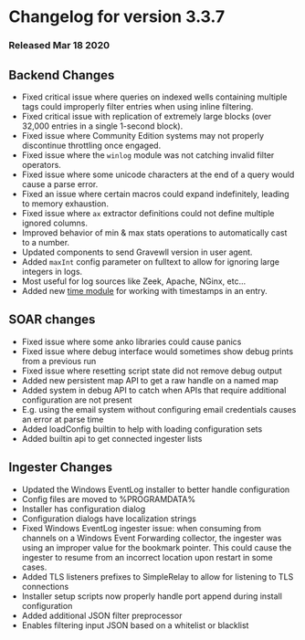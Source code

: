 # Changelog for version 3.3.7
  
### Released Mar 18 2020

## Backend Changes
* Fixed critical issue where queries on indexed wells containing multiple tags could improperly filter entries when using inline filtering.
* Fixed critical issue with replication of extremely large blocks (over 32,000 entries in a single 1-second block).
* Fixed issue where Community Edition systems may not properly discontinue throttling once engaged.
* Fixed issue where the `winlog` module was not catching invalid filter operators.
* Fixed issue where some unicode characters at the end of a query would cause a parse error.
* Fixed an issue where certain macros could expand indefinitely, leading to memory exhaustion.
* Fixed issue where `ax` extractor definitions could not define multiple ignored columns.
* Improved behavior of min & max stats operations to automatically cast to a number.
* Updated components to send Gravewll version in user agent.
* Added `maxInt` config parameter on fulltext to allow for ignoring large integers in logs.
 * Most useful for log sources like Zeek, Apache, NGinx, etc...
* Added new [time module](https://dev.gravwell.io#!search/time/time.md) for working with timestamps in an entry.

## SOAR changes
* Fixed issue where some anko libraries could cause panics
* Fixed issue where debug interface would sometimes show debug prints from a previous run
* Fixed issue where resetting script state did not remove debug output
* Added new persistent map API to get a raw handle on a named map
* Added system in debug API to catch when APIs that require additional configuration are not present
 * E.g. using the email system without configuring email credentials causes an error at parse time
* Added loadConfig builtin to help with loading configuration sets
* Added builtin api to get connected ingester lists

## Ingester Changes
* Updated the Windows EventLog installer to better handle configuration
 * Config files are moved to %PROGRAMDATA%
 * Installer has configuration dialog
 * Configuration dialogs have localization strings
* Fixed Windows EventLog ingester issue: when consuming from channels on a Windows Event Forwarding collector, the ingester was using an improper value for the bookmark pointer.  This could cause the ingester to resume from an incorrect location upon restart in some cases.
* Added TLS listeners prefixes to SimpleRelay to allow for listening to TLS connections
* Installer setup scripts now properly handle port append during install configuration
* Added additional JSON filter preprocessor
 * Enables filtering input JSON based on a whitelist or blacklist
